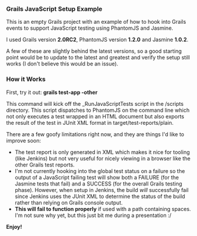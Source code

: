 ### Grails JavaScript Setup Example

This is an empty Grails project with an example of how to hook into Grails events to support JavaScript testing using PhantomJS and Jasmine.

I used Grails version **2.0RC2**, PhantomJS version **1.2.0** and Jasmine **1.0.2**.

A few of these are slightly behind the latest versions, so a good starting point would be to update to the latest and greatest and verify the setup still works (I don't believe this would be an issue).

### How it Works
First, try it out: **grails test-app -other**

This command will kick off the _RunJavaScriptTests script in the /scripts directory. This script dispatches to PhantomJS on the command line which not only executes a test wrapped in an HTML document but also exports the result of the test in JUnit XML format in target/test-reports/plain.

There are a few goofy limitations right now, and they are things I'd like to improve soon:

* The test report is only generated in XML which makes it nice for tooling (like Jenkins) but not very useful for nicely viewing in a browser like the other Grails test reports.
* I'm not currently hooking into the global test status on a failure so the output of a JavaScript failing test will show both a FAILURE (for the Jasmine tests that fail) and a SUCCESS (for the overall Grails testing phase). However, when setup in Jenkins, the build _will_ successfully fail since Jenkins uses the JUnit XML to determine the status of the build rather than relying on Grails console output.
* **This will fail to function properly** if used with a path containing spaces. I'm not sure why yet, but this just bit me during a presentation :/

**Enjoy!**